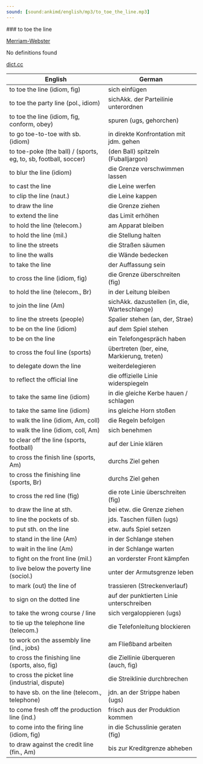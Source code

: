 ```yaml
---
sound: [sound:ankimd/english/mp3/to_toe_the_line.mp3]
---
```


\### to toe the line

[Merriam-Webster](https://www.merriam-webster.com/dictionary/to+toe+the+line)

No definitions found

[dict.cc](https://www.dict.cc/to+toe+the+line)

| English        | German       |
| -------------- | ------------ |
| to toe the line (idiom, fig) | sich einfügen |
| to toe the party line (pol., idiom) | sichAkk. der Parteilinie unterordnen |
| to toe the line (idiom, fig, conform, obey) | spuren (ugs, gehorchen) |
| to go toe-to-toe with sb. (idiom) | in direkte Konfrontation mit jdm. gehen |
| to toe-poke (the ball) / (sports, eg, to, sb, football, soccer) | (den Ball) spitzeln (Fuballjargon) |
| to blur the line (idiom) | die Grenze verschwimmen lassen |
| to cast the line | die Leine werfen |
| to clip the line (naut.) | die Leine kappen |
| to draw the line | die Grenze ziehen |
| to extend the line | das Limit erhöhen |
| to hold the line (telecom.) | am Apparat bleiben |
| to hold the line (mil.) | die Stellung halten |
| to line the streets | die Straßen säumen |
| to line the walls | die Wände bedecken |
| to take the line | der Auffassung sein |
| to cross the line (idiom, fig) | die Grenze überschreiten (fig) |
| to hold the line (telecom., Br) | in der Leitung bleiben |
| to join the line (Am) | sichAkk. dazustellen (in, die, Warteschlange) |
| to line the streets (people) | Spalier stehen (an, der, Strae) |
| to be on the line (idiom) | auf dem Spiel stehen |
| to be on the line | ein Telefongespräch haben |
| to cross the foul line (sports) | übertreten (ber, eine, Markierung, treten) |
| to delegate down the line | weiterdelegieren |
| to reflect the official line | die offizielle Linie widerspiegeln |
| to take the same line (idiom) | in die gleiche Kerbe hauen / schlagen |
| to take the same line (idiom) | ins gleiche Horn stoßen |
| to walk the line (idiom, Am, coll) | die Regeln befolgen |
| to walk the line (idiom, coll, Am) | sich benehmen |
| to clear off the line (sports, football) | auf der Linie klären |
| to cross the finish line (sports, Am) | durchs Ziel gehen |
| to cross the finishing line (sports, Br) | durchs Ziel gehen |
| to cross the red line (fig) | die rote Linie überschreiten (fig) |
| to draw the line at sth. | bei etw. die Grenze ziehen |
| to line the pockets of sb. | jds. Taschen füllen (ugs) |
| to put sth. on the line | etw. aufs Spiel setzen |
| to stand in the line (Am) | in der Schlange stehen |
| to wait in the line (Am) | in der Schlange warten |
| to fight on the front line (mil.) | an vorderster Front kämpfen |
| to live below the poverty line (sociol.) | unter der Armutsgrenze leben |
| to mark (out) the line of | trassieren (Streckenverlauf) |
| to sign on the dotted line | auf der punktierten Linie unterschreiben |
| to take the wrong course / line | sich vergaloppieren (ugs) |
| to tie up the telephone line (telecom.) | die Telefonleitung blockieren |
| to work on the assembly line (ind., jobs) | am Fließband arbeiten |
| to cross the finishing line (sports, also, fig) | die Ziellinie überqueren (auch, fig) |
| to cross the picket line (industrial, dispute) | die Streiklinie durchbrechen |
| to have sb. on the line (telecom., telephone) | jdn. an der Strippe haben (ugs) |
| to come fresh off the production line (ind.) | frisch aus der Produktion kommen |
| to come into the firing line (idiom, fig) | in die Schusslinie geraten (fig) |
| to draw against the credit line (fin., Am) | bis zur Kreditgrenze abheben |
